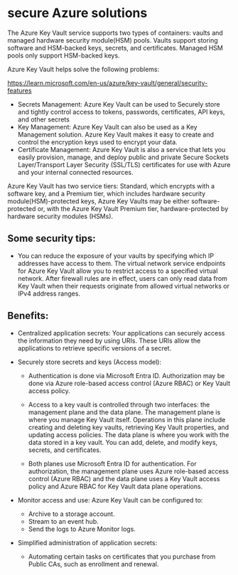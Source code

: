 # secure Azure solutions

The Azure Key Vault service supports two types of containers: vaults and managed hardware security module(HSM) pools. Vaults support storing software and HSM-backed keys, secrets, and certificates. Managed HSM pools only support HSM-backed keys.

Azure Key Vault helps solve the following problems:

https://learn.microsoft.com/en-us/azure/key-vault/general/security-features

- Secrets Management: Azure Key Vault can be used to Securely store and tightly control access to tokens, passwords, certificates, API keys, and other secrets
- Key Management: Azure Key Vault can also be used as a Key Management solution. Azure Key Vault makes it easy to create and control the encryption keys used to encrypt your data.
- Certificate Management: Azure Key Vault is also a service that lets you easily provision, manage, and deploy public and private Secure Sockets Layer/Transport Layer Security (SSL/TLS) certificates for use with Azure and your internal connected resources.

Azure Key Vault has two service tiers: Standard, which encrypts with a software key, and a Premium tier, which includes hardware security module(HSM)-protected keys, Azure Key Vaults may be either software-protected or, with the Azure Key Vault Premium tier, hardware-protected by hardware security modules (HSMs).

## Some security tips:

- You can reduce the exposure of your vaults by specifying which IP addresses have access to them. The virtual network service endpoints for Azure Key Vault allow you to restrict access to a specified virtual network. After firewall rules are in effect, users can only read data from Key Vault when their requests originate from allowed virtual networks or IPv4 address ranges.

## Benefits:

- Centralized application secrets: Your applications can securely access the information they need by using URIs. These URIs allow the applications to retrieve specific versions of a secret.
- Securely store secrets and keys (Access model):

  - Authentication is done via Microsoft Entra ID.
    Authorization may be done via Azure role-based access control (Azure RBAC) or Key Vault access policy.

  - Access to a key vault is controlled through two interfaces: the management plane and the data plane. The management plane is where you manage Key Vault itself. Operations in this plane include creating and deleting key vaults, retrieving Key Vault properties, and updating access policies. The data plane is where you work with the data stored in a key vault. You can add, delete, and modify keys, secrets, and certificates.

  - Both planes use Microsoft Entra ID for authentication. For authorization, the management plane uses Azure role-based access control (Azure RBAC) and the data plane uses a Key Vault access policy and Azure RBAC for Key Vault data plane operations.

- Monitor access and use: Azure Key Vault can be configured to:

  - Archive to a storage account.
  - Stream to an event hub.
  - Send the logs to Azure Monitor logs.

- Simplified administration of application secrets:
  - Automating certain tasks on certificates that you purchase from Public CAs, such as enrollment and renewal.
